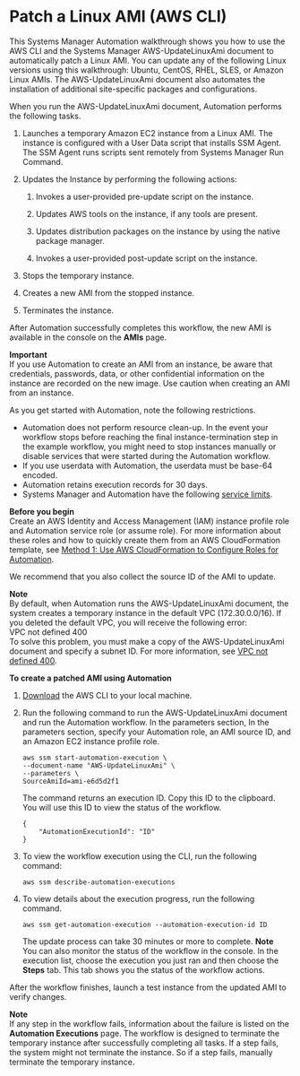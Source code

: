 # Patch a Linux AMI \(AWS CLI\)<a name="automation-cliwalk"></a>

This Systems Manager Automation walkthrough shows you how to use the AWS CLI and the Systems Manager AWS\-UpdateLinuxAmi document to automatically patch a Linux AMI\. You can update any of the following Linux versions using this walkthrough: Ubuntu, CentOS, RHEL, SLES, or Amazon Linux AMIs\. The AWS\-UpdateLinuxAmi document also automates the installation of additional site\-specific packages and configurations\.

When you run the AWS\-UpdateLinuxAmi document, Automation performs the following tasks\.

1. Launches a temporary Amazon EC2 instance from a Linux AMI\. The instance is configured with a User Data script that installs SSM Agent\. The SSM Agent runs scripts sent remotely from Systems Manager Run Command\.

1. Updates the Instance by performing the following actions:

   1. Invokes a user\-provided pre\-update script on the instance\.

   1. Updates AWS tools on the instance, if any tools are present\.

   1. Updates distribution packages on the instance by using the native package manager\.

   1. Invokes a user\-provided post\-update script on the instance\.

1. Stops the temporary instance\.

1. Creates a new AMI from the stopped instance\.

1. Terminates the instance\.

After Automation successfully completes this workflow, the new AMI is available in the console on the **AMIs** page\.

**Important**  
If you use Automation to create an AMI from an instance, be aware that credentials, passwords, data, or other confidential information on the instance are recorded on the new image\. Use caution when creating an AMI from an instance\.

As you get started with Automation, note the following restrictions\.
+ Automation does not perform resource clean\-up\. In the event your workflow stops before reaching the final instance\-termination step in the example workflow, you might need to stop instances manually or disable services that were started during the Automation workflow\.
+ If you use userdata with Automation, the userdata must be base\-64 encoded\.
+ Automation retains execution records for 30 days\.
+ Systems Manager and Automation have the following [service limits](http://docs.aws.amazon.com/general/latest/gr/aws_service_limits.html#limits_ssm)\.

**Before you begin**  
Create an AWS Identity and Access Management \(IAM\) instance profile role and Automation service role \(or assume role\)\. For more information about these roles and how to quickly create them from an AWS CloudFormation template, see [Method 1: Use AWS CloudFormation to Configure Roles for Automation](automation-cf.md)\.

We recommend that you also collect the source ID of the AMI to update\.

**Note**  
By default, when Automation runs the AWS\-UpdateLinuxAmi document, the system creates a temporary instance in the default VPC \(172\.30\.0\.0/16\)\. If you deleted the default VPC, you will receive the following error:  
VPC not defined 400  
To solve this problem, you must make a copy of the AWS\-UpdateLinuxAmi document and specify a subnet ID\. For more information, see [VPC not defined 400](automation-troubleshooting.md#automation-trbl-common-vpc)\.

**To create a patched AMI using Automation**

1. [Download](https://aws.amazon.com/cli/) the AWS CLI to your local machine\.

1. Run the following command to run the AWS\-UpdateLinuxAmi document and run the Automation workflow\. In the parameters section, In the parameters section, specify your Automation role, an AMI source ID, and an Amazon EC2 instance profile role\.

   ```
   aws ssm start-automation-execution \
   --document-name "AWS-UpdateLinuxAmi" \
   --parameters \
   SourceAmiId=ami-e6d5d2f1
   ```

   The command returns an execution ID\. Copy this ID to the clipboard\. You will use this ID to view the status of the workflow\.

   ```
   {
       "AutomationExecutionId": "ID"
   }
   ```

1. To view the workflow execution using the CLI, run the following command:

   ```
   aws ssm describe-automation-executions
   ```

1. To view details about the execution progress, run the following command\.

   ```
   aws ssm get-automation-execution --automation-execution-id ID
   ```

   The update process can take 30 minutes or more to complete\.
**Note**  
You can also monitor the status of the workflow in the console\. In the execution list, choose the execution you just ran and then choose the **Steps** tab\. This tab shows you the status of the workflow actions\.

After the workflow finishes, launch a test instance from the updated AMI to verify changes\.

**Note**  
If any step in the workflow fails, information about the failure is listed on the **Automation Executions** page\. The workflow is designed to terminate the temporary instance after successfully completing all tasks\. If a step fails, the system might not terminate the instance\. So if a step fails, manually terminate the temporary instance\.